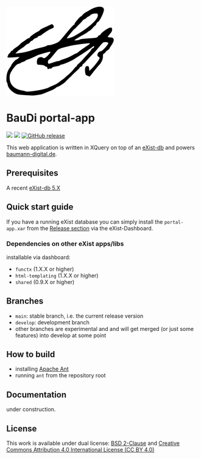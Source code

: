 [![BauDi Logo](https://raw.githubusercontent.com/Baumann-Digital/portal-app/develop/icon.png)](https://baumann-digital.de/)

# BauDi portal-app

[![](https://img.shields.io/badge/license-BSD2-green.svg)](https://github.com/Baumann-Digital/portal-app/blob/develop/LICENSE)
[![](https://img.shields.io/badge/license-CC--BY--4.0-green.svg)](https://raw.githubusercontent.com/Baumann-Digital/portal-app/develop/LICENSE)
[![GitHub release](https://img.shields.io/github/release/Baumann-Digital/portal-app.svg)](https://github.com/Baumann-Digital/portal-app/releases)

This web application is written in XQuery on top of an [eXist-db](http://exist-db.org) and powers [baumann-digital.de](https://baumann-digital.de).


## Prerequisites

A recent [eXist-db 5.X](http://exist-db.org/) 

## Quick start guide

If you have a running eXist database you can simply install the `portal-app.xar` from the [Release section](https://github.com/Baumann-Digital/portal-app/releases) via the eXist-Dashboard.

### Dependencies on other eXist apps/libs

installable via dashboard:
* `functx` (1.X.X or higher)
* `html-templating` (1.X.X or higher)
* `shared` (0.9.X or higher)

## Branches

* `main`: stable branch, i.e. the current release version
* `develop`: development branch
* other branches are experimental and and will get merged (or just some features) into develop at some point

## How to build

* installing [Apache Ant](https://ant.apache.org)
* running `ant` from the repository root

## Documentation

under construction.


## License

This work is available under dual license: [BSD 2-Clause](http://opensource.org/licenses/BSD-2-Clause) and [Creative Commons Attribution 4.0 International License (CC BY 4.0)](https://creativecommons.org/licenses/by/4.0/)
